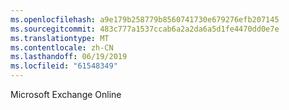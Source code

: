 ```yaml
---
ms.openlocfilehash: a9e179b258779b8560741730e679276efb207145
ms.sourcegitcommit: 483c777a1537ccab6a2a2da6a5d1fe4470dd0e7e
ms.translationtype: MT
ms.contentlocale: zh-CN
ms.lasthandoff: 06/19/2019
ms.locfileid: "61548349"
---
```

Microsoft Exchange Online